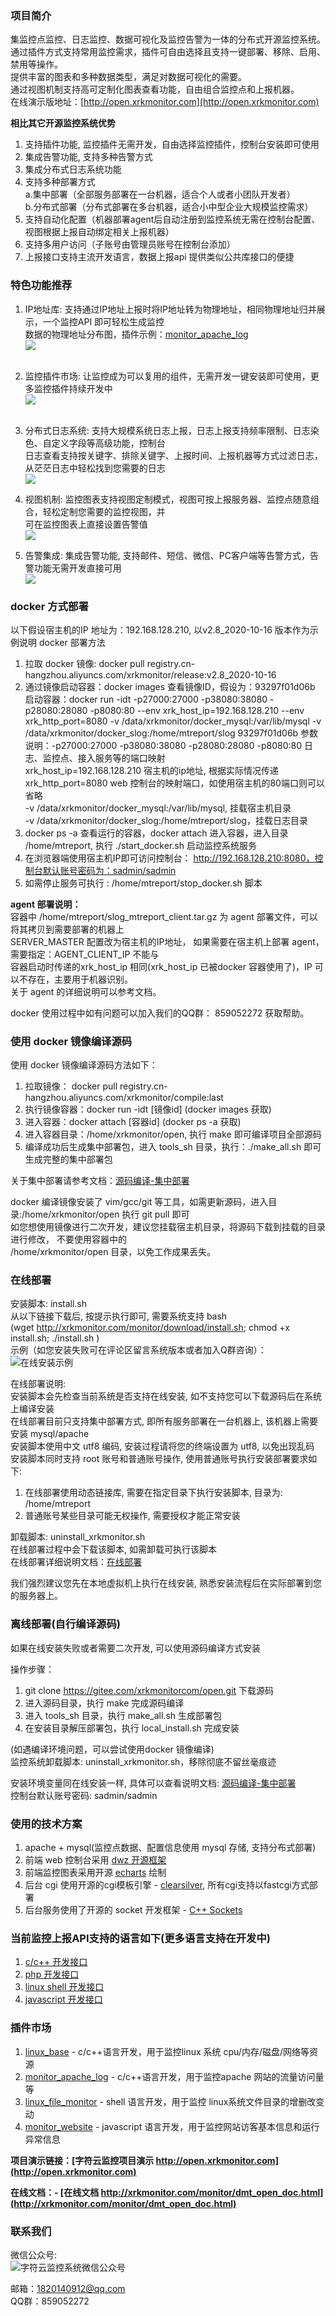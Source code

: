 ### 项目简介
集监控点监控、日志监控、数据可视化及监控告警为一体的分布式开源监控系统。    
通过插件方式支持常用监控需求，插件可自由选择且支持一键部署、移除、启用、禁用等操作。   
提供丰富的图表和多种数据类型，满足对数据可视化的需要。    
通过视图机制支持高可定制化图表查看功能，自由组合监控点和上报机器。   
在线演示版地址：[http://open.xrkmonitor.com](http://open.xrkmonitor.com)  

**相比其它开源监控系统优势**  
1.  支持插件功能, 监控插件无需开发，自由选择监控插件，控制台安装即可使用   
1.	集成告警功能, 支持多种告警方式    
1.	集成分布式日志系统功能    
1.  支持多种部署方式    
	a.集中部署（全部服务部署在一台机器，适合个人或者小团队开发者）  
	b.分布式部署（分布式部署在多台机器，适合小中型企业大规模监控需求）   
1.	支持自动化配置（机器部署agent后自动注册到监控系统无需在控制台配置、视图根据上报自动绑定相关上报机器）  
1.  支持多用户访问（子账号由管理员账号在控制台添加）   
1.  上报接口支持主流开发语言，数据上报api 提供类似公共库接口的便捷    


### 特色功能推荐
1. IP地址库: 支持通过IP地址上报时将IP地址转为物理地址，相同物理地址归并展示，一个监控API 即可轻松生成监控   
   数据的物理地址分布图，插件示例：[monitor_apache_log](https://gitee.com/xrkmonitorcom/monitor_apache_log)     
   ![](http://xrkmonitor.com/monitor/images/china_map.png)    
   <br >

1. 监控插件市场: 让监控成为可以复用的组件，无需开发一键安装即可使用，更多监控插件持续开发中    
   ![](http://xrkmonitor.com/monitor/images/plugin_show.png)    
   <br >

1. 分布式日志系统: 支持大规模系统日志上报，日志上报支持频率限制、日志染色、自定义字段等高级功能，控制台     
   日志查看支持按关键字、排除关键字、上报时间、上报机器等方式过滤日志，从茫茫日志中轻松找到您需要的日志         
   ![](http://xrkmonitor.com/monitor/images/web_log.gif)
   <br >

1. 视图机制: 监控图表支持视图定制模式，视图可按上报服务器、监控点随意组合，轻松定制您需要的监控视图，并    
   可在监控图表上直接设置告警值    
   ![](http://xrkmonitor.com/monitor/images/web_attr_git.gif)
   <br >

1. 告警集成: 集成告警功能, 支持邮件、短信、微信、PC客户端等告警方式，告警功能无需开发直接可用   
   ![](http://xrkmonitor.com/monitor/images/open_warn_git.png)
   <br >

### docker 方式部署

以下假设宿主机的IP 地址为：192.168.128.210, 以v2.8_2020-10-16  版本作为示例说明 docker 部署方法     
1. 拉取 docker 镜像: docker pull registry.cn-hangzhou.aliyuncs.com/xrkmonitor/release:v2.8_2020-10-16
1. 通过镜像启动容器：docker images 查看镜像ID，假设为：93297f01d06b    
   启动容器：docker run -idt -p27000:27000 -p38080:38080 -p28080:28080 -p8080:80 --env xrk_host_ip=192.168.128.210 --env xrk_http_port=8080 -v /data/xrkmonitor/docker_mysql:/var/lib/mysql -v /data/xrkmonitor/docker_slog:/home/mtreport/slog 93297f01d06b 
   参数说明：-p27000:27000 -p38080:38080 -p28080:28080 -p8080:80 日志、监控点、接入服务等的端口映射   
             xrk_host_ip=192.168.128.210 宿主机的ip地址, 根据实际情况传递    
			 xrk_http_port=8080 web 控制台的映射端口，如使用宿主机的80端口则可以省略     
             -v /data/xrkmonitor/docker_mysql:/var/lib/mysql, 挂载宿主机目录   
             -v /data/xrkmonitor/docker_slog:/home/mtreport/slog，挂载日志目录    
1. docker ps -a 查看运行的容器，docker attach 进入容器，进入目录 /home/mtreport, 执行 ./start_docker.sh 启动监控系统服务   
1. 在浏览器端使用宿主机IP即可访问控制台： http://192.168.128.210:8080，控制台默认账号密码为：sadmin/sadmin   
1. 如需停止服务可执行 : /home/mtreport/stop_docker.sh 脚本   


**agent 部署说明：**    
容器中 /home/mtreport/slog_mtreport_client.tar.gz 为 agent 部署文件，可以将其拷贝到需要部署的机器上    
SERVER_MASTER 配置改为宿主机的IP地址， 如果需要在宿主机上部署 agent，需要指定：AGENT_CLIENT_IP 不能与    
容器启动时传递的xrk_host_ip 相同(xrk_host_ip 已被docker 容器使用了)，IP 可以不存在，主要用于机器识别。   
关于 agent 的详细说明可以参考文档。   

docker 使用过程中如有问题可以加入我们的QQ群： 859052272 获取帮助。   

### 使用 docker 镜像编译源码
使用 docker 镜像编译源码方法如下：   
1. 拉取镜像： docker pull registry.cn-hangzhou.aliyuncs.com/xrkmonitor/compile:last    
1. 执行镜像容器：docker run -idt [镜像id] (docker images 获取)    
1. 进入容器：docker attach [容器id] (docker ps -a 获取)    
1. 进入容器目录：/home/xrkmonitor/open, 执行 make 即可编译项目全部源码   
1. 编译成功后生成集中部署包，进入 tools_sh 目录，执行：./make_all.sh 即可生成完整的集中部署包    

关于集中部署请参考文档：[源码编译-集中部署](http://xrkmonitor.com/monitor/showdoc/showdoc/web/#/4?page_id=38)   

docker 编译镜像安装了 vim/gcc/git 等工具，如需更新源码，进入目录:/home/xrkmonitor/open 执行 git pull 即可    
如您想使用镜像进行二次开发，建议您挂载宿主机目录，将源码下载到挂载的目录进行修改， 不要使用容器中的    
/home/xrkmonitor/open 目录，以免工作成果丢失。   

### 在线部署

安装脚本: install.sh   
从以下链接下载后, 按提示执行即可, 需要系统支持 bash   
(wget http://xrkmonitor.com/monitor/download/install.sh; chmod +x install.sh; ./install.sh )   
示例（如您安装失败可在评论区留言系统版本或者加入Q群咨询）：![在线安装示例](https://images.gitee.com/uploads/images/2020/1016/154842_d1f6dcda_5075697.gif "show_online_install.gif")  

在线部署说明:   
安装脚本会先检查当前系统是否支持在线安装, 如不支持您可以下载源码后在系统上编译安装   
在线部署目前只支持集中部署方式, 即所有服务部署在一台机器上, 该机器上需要安装 mysql/apache    
安装脚本使用中文 utf8 编码, 安装过程请将您的终端设置为 utf8, 以免出现乱码   
安装脚本同时支持 root 账号和普通账号操作, 使用普通账号执行安装部署要求如下:     
1. 在线部署使用动态链接库, 需要在指定目录下执行安装脚本, 目录为: /home/mtreport   
2. 普通账号某些目录可能无权操作, 需要授权才能正常安装    

卸载脚本: uninstall_xrkmonitor.sh   
在线部署过程中会下载该脚本, 如需卸载可执行该脚本     
在线部署详细说明文档：[在线部署](http://xrkmonitor.com/monitor/showdoc/showdoc/web/#/4?page_id=55)    

我们强烈建议您先在本地虚拟机上执行在线安装, 熟悉安装流程后在实际部署到您的服务器上。    

### 离线部署(自行编译源码)

如果在线安装失败或者需要二次开发, 可以使用源码编译方式安装     

操作步骤：
1. git clone https://gitee.com/xrkmonitorcom/open.git 下载源码    
2. 进入源码目录，执行 make 完成源码编译   
3. 进入 tools_sh 目录，执行 make_all.sh 生成部署包   
4. 在安装目录解压部署包，执行 local_install.sh 完成安装   
  
(如遇编译环境问题，可以尝试使用docker 镜像编译)   
监控系统卸载脚本: uninstall_xrkmonitor.sh，移除彻底不留丝毫痕迹    

安装环境变量同在线安装一样, 具体可以查看说明文档: [源码编译-集中部署](http://xrkmonitor.com/monitor/showdoc/showdoc/web/#/4?page_id=38)    
控制台默认账号密码: sadmin/sadmin    


### 使用的技术方案
1. apache + mysql(监控点数据、配置信息使用 mysql 存储, 支持分布式部署)   
2. 前端 web 控制台采用 [dwz 开源框架](http://jui.org/)   
3. 前端监控图表采用开源 [echarts](https://www.echartsjs.com/zh/index.html) 绘制
4. 后台 cgi 使用开源的cgi模板引擎 - [clearsilver](http://www.clearsilver.net/), 所有cgi支持以fastcgi方式部署    
5. 后台服务使用了开源的 socket 开发框架 - [C++ Sockets](http://www.alhem.net/Sockets/)   

### 当前监控上报API支持的语言如下(更多语言支持在开发中)
1. [c/c++ 开发接口](http://xrkmonitor.com//monitor/showdoc/showdoc/web/#/4?page_id=45) 
2. [php 开发接口](http://xrkmonitor.com//monitor/showdoc/showdoc/web/#/4?page_id=51)
3. [linux shell 开发接口](http://xrkmonitor.com//monitor/showdoc/showdoc/web/#/4?page_id=72)
4. [javascript 开发接口](http://xrkmonitor.com//monitor/showdoc/showdoc/web/#/4?page_id=76)
	   
### 插件市场
1. [linux_base](https://gitee.com/xrkmonitorcom/plugin_linux_base) - c/c++语言开发，用于监控linux 系统 cpu/内存/磁盘/网络等资源    
2. [monitor_apache_log](https://gitee.com/xrkmonitorcom/monitor_apache_log) - c/c++语言开发，用于监控apache 网站的流量访问量等   
3. [linux_file_monitor](https://gitee.com/xrkmonitorcom/linux_file_monitor) - shell 语言开发，用于监控 linux系统文件目录的增删改变动      
4. [monitor_website](https://gitee.com/xrkmonitorcom/monitor_website) - javascript 语言开发，用于监控网站访客基本信息和运行异常信息      

**项目演示链接：[字符云监控项目演示 http://open.xrkmonitor.com](http://open.xrkmonitor.com)**   


**在线文档：- [在线文档 http://xrkmonitor.com/monitor/dmt_open_doc.html](http://xrkmonitor.com/monitor/dmt_open_doc.html)**   


### 联系我们

微信公众号:   
![字符云监控系统微信公众号](http://xrkmonitor.com/monitor/main/img/main_wx_qrcode.jpg)   

邮箱：1820140912@qq.com   
QQ群：859052272     


